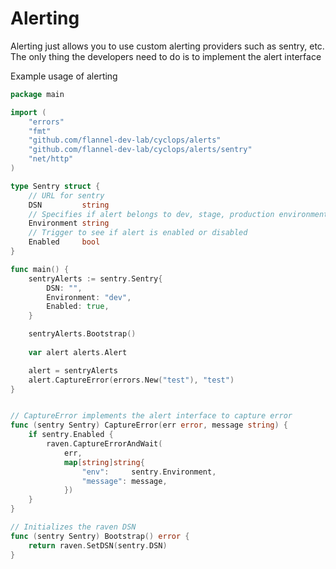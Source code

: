# Alerting

Alerting just allows you to use custom alerting providers such as sentry, etc. The only thing the 
developers need to do is to implement the alert interface

Example usage of alerting

```go
package main

import (
	"errors"
	"fmt"
	"github.com/flannel-dev-lab/cyclops/alerts"
	"github.com/flannel-dev-lab/cyclops/alerts/sentry"
	"net/http"
)

type Sentry struct {
	// URL for sentry
	DSN         string
	// Specifies if alert belongs to dev, stage, production environment
	Environment string
	// Trigger to see if alert is enabled or disabled
	Enabled     bool
}

func main() {
	sentryAlerts := sentry.Sentry{
		DSN: "",
		Environment: "dev",
		Enabled: true,
	}

	sentryAlerts.Bootstrap()
	
	var alert alerts.Alert

	alert = sentryAlerts
	alert.CaptureError(errors.New("test"), "test")
}


// CaptureError implements the alert interface to capture error
func (sentry Sentry) CaptureError(err error, message string) {
	if sentry.Enabled {
		raven.CaptureErrorAndWait(
			err,
			map[string]string{
				"env":     sentry.Environment,
				"message": message,
			})
	}
}

// Initializes the raven DSN
func (sentry Sentry) Bootstrap() error {
	return raven.SetDSN(sentry.DSN)
}

```